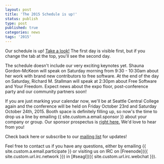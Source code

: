 ```yaml
---
layout: post
title: 'The 2015 Schedule is up!'
status: publish
type: post
published: true
categories: news
tags: '2015'
---
```



Our schedule is up! [Take a look!](https://osem.seagl.org/conference/seagl2015/schedule) The first day is visible first, but if you change the tab at the top, you'll see the second day.

The schedule doesn't include our very exciting keynotes yet. Shauna Gordon-McKeon will speak on Saturday morning from 9:30 - 10:30am about her work with brand new contributors to free software. At the end of the day on Saturday, Richard M. Stallman will speak at 2:30pm about Free Software and Your Freedom. Expect news about the expo floor, post-conference party and our community partners soon!

If you are just marking your calendar now, we'll be at Seattle Central College again and the conference will be held on Friday October 23rd and Saturday October 24th,
2015. Booth space is definitely filling up, so now's the time to drop us a line by emailing {{ site.custom.a.email.sponsor }} about your company or group. Our sponsor prospectus is [right here.](https://seagl.org/sponsors/SeaGL_Exhibitor_Sponsor_Prospectus_2015.pdf) We'd love to hear from you!

Check back here or subscribe to our [mailing
list](https://groups.google.com/forum/#!forum/seagl_announce) for updates!

Feel free to contact us if you have any questions, either by
emailing {{ site.custom.a.email.participate }}
or visiting us on IRC on
[Freenode]({{ site.custom.url.irc.network }}) in
[#seagl]({{ site.custom.url.irc.webchat }}).
